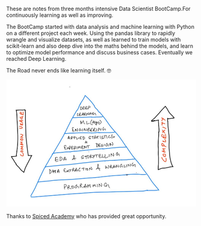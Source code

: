These are notes from three months intensive Data Scientist BootCamp.For continuously learning as well as improving. 

The BootCamp started with data analysis and machine learning with Python on a different project each week. Using the pandas library to rapidly wrangle and visualize datasets, as well as learned to train models with scikit-learn and also deep dive into the maths behind the models, and learn to optimize model performance and discuss business cases. Eventually we reached Deep Learning.

The Road never ends like learning itself. :nerd_face:

![](ml.jpeg)

Thanks to [Spiced Academy](https://www.spiced-academy.com/en/program/data-science) who has provided great opportunity. 
